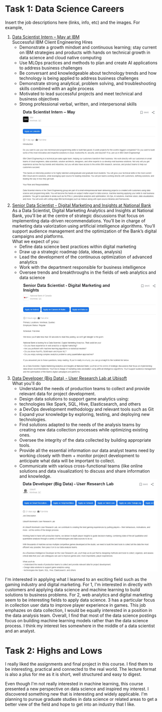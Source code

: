 # Task 1: Data Science Careers

Insert the job descriptions here (links, info, etc) and the images.
For example, 

1. [Data Scientist Intern – May at IBM](https://www.google.com/search?q=data+sciences&rlz=1C1CHBF_enCA839CA839&oq=data+sciences+job&aqs=chrome..69i57j0i10i131i433i457j0i402l2j0i10l6.6362j0j7&sourceid=chrome&ie=UTF-8&ibp=htl;jobs&sa=X&ved=2ahUKEwjw-tv1_MP0AhXbj4kEHWE6BuMQutcGKAF6BAgYEAc&sxsrf=AOaemvK5MQ7sJIVVMkX_H4z86rYMjY8NOA:1638408937480#fpstate=tldetail&htivrt=jobs&htidocid=ZeF83UkDgSBP8iMCAAAAAA%3D%3D)\
Successful IBM Client Engineering Hires
    - Demonstrate a growth mindset and continuous learning; stay current on IBM strategies and products with hands on technical growth in data science and cloud native computing
    - Use MLOps practices and methods to plan and create AI applications to address business challenges
    - Be conversant and knowledgeable about technology trends and how technology is being applied to address business challenges
    - Demonstrate strong analytical, problem solving, and troubleshooting skills combined with an agile process
    - Motivated to lead successful projects and meet technical and business objectives
    - Strong professional verbal, written, and interpersonal skills
![IBM](./images/ibm.jpg)
2. [Senior Data Scientist - Digital Marketing and Insights at National Bank](https://www.google.com/search?q=data+sciences+job&rlz=1C1CHBF_enCA839CA839&oq=data+sciences+job&aqs=chrome..69i57j0i10i131i433i457j0i402l2j0i10l6.6362j0j7&sourceid=chrome&ie=UTF-8&ibp=htl;jobs&sa=X&ved=2ahUKEwjw-tv1_MP0AhXbj4kEHWE6BuMQutcGKAF6BAgYEAc&sxsrf=AOaemvK5MQ7sJIVVMkX_H4z86rYMjY8NOA:1638408937480#htivrt=jobs&htidocid=xgtBrjuVK-h4_I_0AAAAAA%3D%3D&fpstate=tldetail)\
As a Data Scientist, Digital Marketing Analytics and Insights at National Bank, you'll be at the centre of strategic discussions that focus on implementing data-driven recommendations. You’ll be in charge of marketing data valorization using artificial intelligence algorithms. You’ll support audience management and the optimization of the Bank’s digital campaigns and platforms.\
What we expect of you:
    - Define data science best practices within digital marketing
    - Draw up a strategic roadmap (data, ideas, analysis)
    - Lead the development of the continuous optimization of advanced analytics
    - Work with the department responsible for business intelligence
    - Oversee trends and breakthroughs in the fields of web analytics and data science
![National Bank](./images/nb.jpg)
3. [Data Developer (Big Data) - User Research Lab at Ubisoft](https://www.google.com/search?q=data+sciences+job&rlz=1C1CHBF_enCA839CA839&oq=data+sciences+job&aqs=chrome..69i57j0i10i131i433i457j0i402l2j0i10l6.6362j0j7&sourceid=chrome&ie=UTF-8&ibp=htl;jobs&sa=X&ved=2ahUKEwjw-tv1_MP0AhXbj4kEHWE6BuMQutcGKAF6BAgYEAc&sxsrf=AOaemvK5MQ7sJIVVMkX_H4z86rYMjY8NOA:1638408937480#htivrt=jobs&htidocid=B3mn-gbigRiUgCMNAAAAAA%3D%3D&fpstate=tldetail)\
What you'll do
    - Understand the needs of production teams to collect and provide relevant data for project development.
    - Design data solutions to support game analytics using:
    - technologies like Spark, SQL, Hive, Elasticsearch, and others
    - a DevOps development methodology and relevant tools such as Git
    - Expand your knowledge by exploring, testing, and deploying new technologies.
    - Find solutions adapted to the needs of the analysis teams by creating new data collection processes while optimizing existing ones.
    - Oversee the integrity of the data collected by building appropriate tools.
    - Provide all the essential information our data analyst teams need by working closely with them + monitor project development to anticipate what data will be important to collect.
    - Communicate with various cross-functional teams (like online solutions and data visualization) to discuss and share information and knowledge.
![Ubisoft](./images/ub.jpg)

I'm interested in applying what I learned to an exciting field such as the gaming industry and digital marketing. For 1, I'm interested in directly with customers and applying data science and machine learning to build solutions to business problems. For 2, web analytics and digital marketing seem to be interesting fields to apply data science. 3 has a particular focus in collection user data to improve player experience in games. This job emphazes on data collection, I would be equally interested in a position in the data analysis team. Overall, I find that most of the data science postings focus on building machine learning models rather than the data science process. I think my interest lies somewhere in the middle of a data scientist and an analyst.

# Task 2: Highs and Lows

I really liked the assignments and final project in this course. I find them to be interesting, practical and connected to the real world. The lecture format is also a plus for me as it is short, well structured and easy to digest. 

Even though I'm not really interested in machine learning, this course presented a new perspective on data science and inspired my interest. I discovered something new that is interesting and widely applicable. I'm planning to pursue graduate studies in data science or related areas to get a better view of the field and hope to get into an industry that I like.